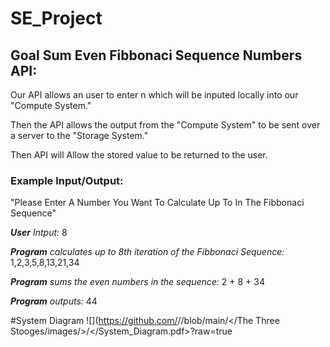 # SE_Project

## Goal Sum Even Fibbonaci Sequence Numbers API:

Our API allows an user to enter n which will be inputed locally into our "Compute System."

Then the API allows the output from the "Compute System" to be sent over a server to the "Storage System."

Then API will Allow the stored value to be returned to the user.

### Example Input/Output:

"Please Enter A Number You Want To Calculate Up To In The Fibbonaci Sequence"

***User** Intput:* 8

***Program** calculates up to 8th iteration of the Fibbonaci Sequence:* 1,2,3,5,8,13,21,34

***Program** sums the even numbers in the sequence:* 2 + 8 + 34

***Program** outputs:* 44



#System Diagram
![<System Diagram Image>](https://github.com/<JasonIngham24>/<repo SE_Project>/blob/main/</The Three Stooges/images/>/</System_Diagram.pdf>?raw=true


